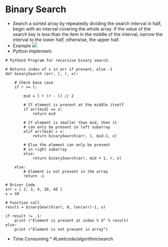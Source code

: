 # Binary Search
* Search a sorted array by repeatedly dividing the search interval in half, begin with an interval covering the whole array. If the value of the search key is less than the item in the middle of the interval, narrow the interval to the lower half, otherwise, the upper half.
* Example
![](Binary%20Search/C8B06237-4284-450A-BE9A-9EF3E1D13674.png)
* Python Implement:
```
# Python3 Program for recursive binary search. 

# Returns index of x in arr if present, else -1 
def binarySearch (arr, l, r, x): 

	# Check base case 
	if r >= l: 

		mid = l + (r - l) // 2

		# If element is present at the middle itself 
		if arr[mid] == x: 
			return mid 
		
		# If element is smaller than mid, then it 
		# can only be present in left subarray 
		elif arr[mid] > x: 
			return binarySearch(arr, l, mid-1, x) 

		# Else the element can only be present 
		# in right subarray 
		else: 
			return binarySearch(arr, mid + 1, r, x) 

	else: 
		# Element is not present in the array 
		return -1

# Driver Code 
arr = [ 2, 3, 4, 10, 40 ] 
x = 10

# Function call 
result = binarySearch(arr, 0, len(arr)-1, x) 

if result != -1: 
	print ("Element is present at index % d" % result) 
else: 
	print ("Element is not present in array") 
```
* Time Consuming
	* 
#Leetcode/algorithm/search